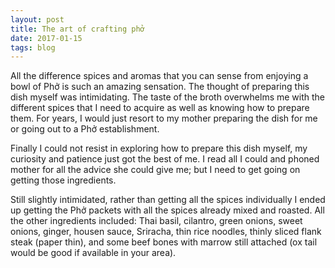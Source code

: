 ```yaml
---
layout: post
title: The art of crafting phở
date: 2017-01-15
tags: blog
---
```


All the difference spices and aromas that you can sense from enjoying a bowl of Phở is such an amazing sensation. The thought of preparing this dish myself was intimidating. The taste of the broth overwhelms me with the different spices that I need to acquire as well as knowing how to prepare them. For years, I would just resort to my mother preparing the dish for me or going out to a Phở establishment.

Finally I could not resist in exploring how to prepare this dish myself, my curiosity and patience just got the best of me. I read all I could and phoned mother for all the advice she could give me; but I need to get going on getting those ingredients.

Still slightly intimidated, rather than getting all the spices individually I ended up getting the Phở packets with all the spices already mixed and roasted. All the other ingredients included: Thai basil, cilantro, green onions, sweet onions, ginger, housen sauce, Sriracha, thin rice noodles, thinly sliced flank steak (paper thin), and some beef bones with marrow still attached (ox tail would be good if available in your area).
